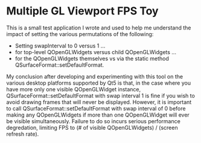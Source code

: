 Multiple GL Viewport FPS Toy
====================================================================

This is a small test application I wrote and used to help me understand the
impact of setting the various permutations of the following:
* Setting swapInterval to 0 versus 1 ...
* for top-level QOpenGLWidgets versus child QOpenGLWidgets ...
* for the QOpenGLWidgets themselves vs via the static method
QSurfaceFormat::setDefaultFormat.

My conclusion after developing and experimenting with this tool on the
various desktop platforms supported by Qt5 is that, in the case where you have
more only one visible QOpenGLWidget instance, QSurfaceFormat::setDefaultFormat
with swap interval 1 is fine if you wish to avoid drawing frames that will
never be displayed.  However, it is important to call
QSurfaceFormat::setDefaultFormat with swap interval of 0 before making any
QOpenGLWidgets if more than one QOpenGLWidget will ever be visible
simultaneously.  Failure to do so incurs serious performance degredation,
limiting FPS to (# of visible QOpenGLWidgets) / (screen refresh rate).